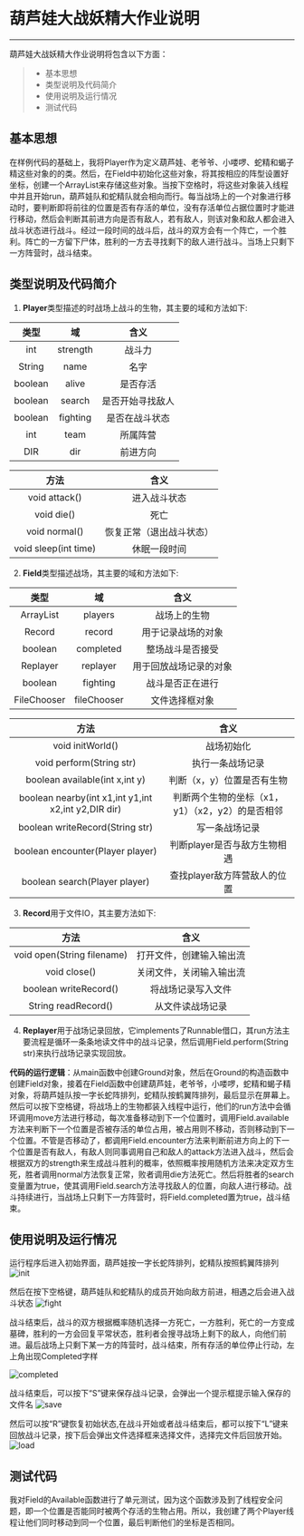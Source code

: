 ﻿# 葫芦娃大战妖精大作业说明

---

葫芦娃大战妖精大作业说明将包含以下方面：
> * 基本思想
> * 类型说明及代码简介
> * 使用说明及运行情况
> * 测试代码



## 基本思想

在样例代码的基础上，我将Player作为定义葫芦娃、老爷爷、小喽啰、蛇精和蝎子精这些对象的的类。然后，在Field中初始化这些对象，将其按相应的阵型设置好坐标，创建一个ArrayList来存储这些对象。当按下空格时，将这些对象装入线程中并且开始run，葫芦娃队和蛇精队就会相向而行。每当战场上的一个对象进行移动时，要判断即将前往的位置是否有存活的单位，没有存活单位占据位置时才能进行移动，然后会判断其前进方向是否有敌人，若有敌人，则该对象和敌人都会进入战斗状态进行战斗。经过一段时间的战斗后，战斗的双方会有一个阵亡，一个胜利。阵亡的一方留下尸体，胜利的一方去寻找剩下的敌人进行战斗。当场上只剩下一方阵营时，战斗结束。

## 类型说明及代码简介


1. **Player**类型描述的时战场上战斗的生物，其主要的域和方法如下:

| 类型   |  域  |  含义  |
| :----: | :----:  | :----:  |
| int | strength  | 战斗力 |
| String| name | 名字 |
| boolean | alive | 是否存活 |
| boolean | search | 是否开始寻找敌人 |
| boolean | fighting | 是否在战斗状态 |
| int | team | 所属阵营 |
| DIR | dir | 前进方向 |


| 方法  |  含义  |
| :----: | :----:  |
| void attack()  |  进入战斗状态  |
| void die()  |  死亡  |
| void normal()  |  恢复正常（退出战斗状态）  |
| void sleep(int time) | 休眠一段时间 |

2. **Field**类型描述战场，其主要的域和方法如下:

| 类型   |  域  |  含义  |
| :----: | :----:  | :----:  |
| ArrayList<Player> | players  | 战场上的生物 |
| Record | record | 用于记录战场的对象 |
| boolean | completed | 整场战斗是否接受 |
| Replayer | replayer | 用于回放战场记录的对象 |
| boolean | fighting | 战斗是否正在进行 |
| FileChooser | fileChooser | 文件选择框对象 |

| 方法  |  含义  |
| :----: | :----:  |
| void initWorld()  |  战场初始化 |
| void perform(String str)  |  执行一条战场记录  |
| boolean available(int x,int y) |  判断（x，y）位置是否有生物  |
| boolean nearby(int x1,int y1,int x2,int y2,DIR dir) | 判断两个生物的坐标（x1，y1）（x2，y2）的是否相邻 |
|  boolean writeRecord(String str) | 写一条战场记录 |
|  boolean encounter(Player player) |  判断player是否与敌方生物相遇  |
| boolean search(Player player) |  查找player敌方阵营敌人的位置  |

3. **Record**用于文件IO，其主要方法如下:

| 方法  |  含义  |
| :----: | :----:  |
| void open(String filename)  |  打开文件，创建输入输出流 |
| void close()  |  关闭文件，关闭输入输出流  |
| boolean writeRecord() |  将战场记录写入文件  |
| String readRecord() | 从文件读战场记录 |

4. **Replayer**用于战场记录回放，它implements了Runnable借口，其run方法主要流程是循环一条条地读文件中的战斗记录，然后调用Field.perform(String str)来执行战场记录实现回放。


**代码的运行逻辑**：从main函数中创建Ground对象，然后在Ground的构造函数中创建Field对象，接着在Field函数中创建葫芦娃，老爷爷，小喽啰，蛇精和蝎子精对象，将葫芦娃队按一字长蛇阵排列，蛇精队按鹤翼阵排列，最后显示在屏幕上。然后可以按下空格键，将战场上的生物都装入线程中运行，他们的run方法中会循环调用move方法进行移动，每次准备移动到下一个位置时，调用Field.available方法来判断下一个位置是否被存活的单位占用，被占用则不移动，否则移动到下一个位置。不管是否移动了，都调用Field.encounter方法来判断前进方向上的下一个位置是否有敌人，有敌人则同事调用自己和敌人的attack方法进入战斗，然后会根据双方的strength来生成战斗胜利的概率，依照概率按用随机方法来决定双方生死，胜者调用normal方法恢复正常，败者调用die方法死亡。然后将胜者的search变量置为true，使其调用Field.search方法寻找敌人的位置，向敌人进行移动。战斗持续进行，当战场上只剩下一方阵营时，将Field.completed置为true，战斗结束。


## 使用说明及运行情况

运行程序后进入初始界面，葫芦娃按一字长蛇阵排列，蛇精队按照鹤翼阵排列
![init](https://wx4.sinaimg.cn/mw690/006VQp4jgy1fnjdt1s03fj30xf0iv1kx.jpg)


然后在按下空格键，葫芦娃队和蛇精队的成员开始向敌方前进，相遇之后会进入战斗状态
![fight](https://wx2.sinaimg.cn/mw690/006VQp4jgy1fnjdt1rs81j30xf0iv7w6.jpg)


战斗结束后，战斗的双方根据概率随机选择一方死亡，一方胜利，死亡的一方变成墓碑，胜利的一方会回复平常状态，胜利者会搜寻战场上剩下的敌人，向他们前进。最后战场上只剩下某一方的阵营时，战斗结束，所有存活的单位停止行动，左上角出现Completed字样

![completed](https://wx2.sinaimg.cn/mw690/006VQp4jgy1fnjdt1ltlzj30xf0iv1kd.jpg)


战斗结束后，可以按下“S”键来保存战斗记录，会弹出一个提示框提示输入保存的文件名
![save](https://wx1.sinaimg.cn/mw690/006VQp4jgy1fnjdt1kf19j30xf0ivkho.jpg)


然后可以按“R”键恢复初始状态,在战斗开始或者战斗结束后，都可以按下“L”键来回放战斗记录，按下后会弹出文件选择框来选择文件，选择完文件后回放开始。
![load](https://wx2.sinaimg.cn/mw690/006VQp4jgy1fnjdt17286j30xf0iv7rj.jpg)



## 测试代码

我对Field的Available函数进行了单元测试，因为这个函数涉及到了线程安全问题，即一个位置是否能同时被两个存活的生物占用。所以，我创建了两个Player线程让他们同时移动到同一个位置，最后判断他们的坐标是否相同。
